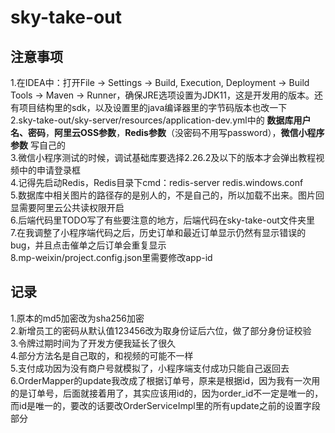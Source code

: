 # sky-take-out
## 注意事项
1.在IDEA中：打开File -> Settings -> Build, Execution, Deployment -> Build Tools -> Maven -> Runner，确保JRE选项设置为JDK11，这是开发用的版本。还有项目结构里的sdk，以及设置里的java编译器里的字节码版本也改一下\
2.sky-take-out/sky-server/resources/application-dev.yml中的 **数据库用户名、密码**，**阿里云OSS参数**，**Redis参数**（没密码不用写password），**微信小程序参数** 写自己的\
3.微信小程序测试的时候，调试基础库要选择2.26.2及以下的版本才会弹出教程视频中的申请登录框\
4.记得先启动Redis，Redis目录下cmd：redis-server redis.windows.conf\
5.数据库中相关图片的路径存的是别人的，不是自己的，所以加载不出来。图片回显需要阿里云公共读权限开启\
6.后端代码里TODO写了有些要注意的地方，后端代码在sky-take-out文件夹里\
7.在我调整了小程序端代码之后，历史订单和最近订单显示仍然有显示错误的bug，并且点击催单之后订单会重复显示\
8.mp-weixin/project.config.json里需要修改app-id

## 记录
1.原本的md5加密改为sha256加密\
2.新增员工的密码从默认值123456改为取身份证后六位，做了部分身份证校验\
3.令牌过期时间为了开发方便我延长了很久\
4.部分方法名是自己取的，和视频的可能不一样\
5.支付成功因为没有商户号就模拟了，小程序端支付成功只能自己返回去\
6.OrderMapper的update我改成了根据订单号，原来是根据id，因为我有一次用的是订单号，后面就接着用了，其实应该用id的，因为order_id不一定是唯一的，而id是唯一的，要改的话要改OrderServiceImpl里的所有update之前的设置字段部分
